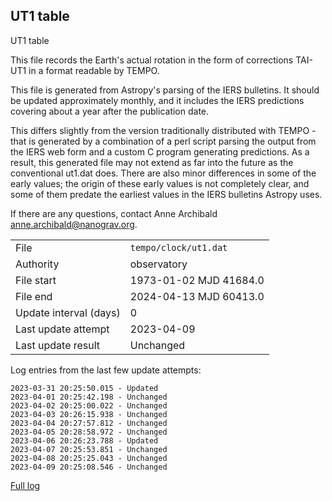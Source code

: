 
## UT1 table

UT1 table

This file records the Earth's actual rotation in the form of
corrections TAI-UT1 in a format readable by TEMPO.

This file is generated from Astropy's parsing of the IERS
bulletins. It should be updated approximately monthly, and it
includes the IERS predictions covering about a year after the
publication date.

This differs slightly from the version traditionally distributed
with TEMPO - that is generated by a combination of a perl script
parsing the output from the IERS web form and a custom C program
generating predictions. As a result, this generated file may not
extend as far into the future as the conventional ut1.dat does.
There are also minor differences in some of the early values; the
origin of these early values is not completely clear, and some of
them predate the earliest values in the IERS bulletins Astropy uses.

If there are any questions, contact Anne Archibald
<anne.archibald@nanograv.org>.

|     |     |
|:--- |:--- |
| File | `tempo/clock/ut1.dat` |
| Authority | observatory |
| File start | 1973-01-02 MJD 41684.0 |
| File end | 2024-04-13 MJD 60413.0 |
| Update interval (days) | 0 |
| Last update attempt | 2023-04-09 |
| Last update result | Unchanged |

Log entries from the last few update attempts:
```
2023-03-31 20:25:50.015 - Updated
2023-04-01 20:25:42.198 - Unchanged
2023-04-02 20:25:00.022 - Unchanged
2023-04-03 20:26:15.938 - Unchanged
2023-04-04 20:27:57.812 - Unchanged
2023-04-05 20:28:58.972 - Unchanged
2023-04-06 20:26:23.788 - Updated
2023-04-07 20:25:53.851 - Unchanged
2023-04-08 20:25:25.043 - Unchanged
2023-04-09 20:25:08.546 - Unchanged
```
[Full log](https://raw.githubusercontent.com/ipta/pulsar-clock-corrections/main/log/tempo/clock/ut1.dat.log)
